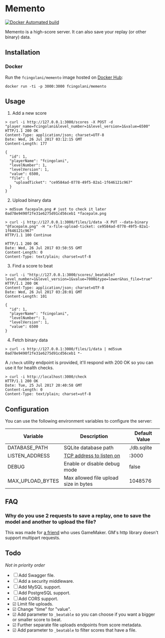 # Memento

[![Docker Automated build](https://img.shields.io/docker/automated/fcingolani/memento.svg)](https://hub.docker.com/r/fcingolani/memento/)

Memento is a high-score server. It can also save your replay (or other binary) data.

## Installation

### Docker

Run the `fcingolani/memento` image hosted on [Docker Hub](https://hub.docker.com/r/fcingolani/memento/):

```
docker run -ti -p 3000:3000 fcingolani/memento
```

## Usage

1. Add a new score

```
> curl -i http://127.0.0.1:3000/scores -X POST -d "player_name=fcingolani&level_number=1&level_version=1&value=6500"
HTTP/1.1 200 OK
Content-Type: application/json; charset=UTF-8
Date: Wed, 26 Jul 2017 03:12:15 GMT
Content-Length: 177

{
  "id": 1,
  "playerName": "fcingolani",
  "levelNumber": 1,
  "levelVersion": 1,
  "value": 6500,
  "file": {
    "uploadTicket": "ce9584ad-0778-49f5-82a1-1f646121c967"
  }
}
```

2. Upload binary data

```
> md5sum facepalm.png # just to check it later
0ad78e9490f2fe31e6275d91cd56ceb1 *facepalm.png

> curl -i http://127.0.0.1:3000/files/1/data -X PUT --data-binary "@facepalm.png" -H "x-file-upload-ticket: ce9584ad-0778-49f5-82a1-1f646121c967"
HTTP/1.1 100 Continue

HTTP/1.1 200 OK
Date: Wed, 26 Jul 2017 03:50:55 GMT
Content-Length: 0
Content-Type: text/plain; charset=utf-8
```

3. Find a score to beat

```
> curl -i "http://127.0.0.1:3000/scores/_beatable?level_number=1&level_version=1&value=7000&type=lower&has_file=true"
HTTP/1.1 200 OK
Content-Type: application/json; charset=UTF-8
Date: Wed, 26 Jul 2017 03:28:01 GMT
Content-Length: 101

{
  "id": 1,
  "playerName": "fcingolani",
  "levelNumber": 1,
  "levelVersion": 1,
  "value": 6500
}
```

4. Fetch binary data

```
> curl -s http://127.0.0.1:3000/files/1/data | md5sum
0ad78e9490f2fe31e6275d91cd56ceb1 *-
```

A `/check` utility endpoint is provided, it'll respond with 200 OK so you can use it for health checks.

```
> curl -i http://localhost:3000/check
HTTP/1.1 200 OK
Date: Tue, 25 Jul 2017 20:40:58 GMT
Content-Length: 0
Content-Type: text/plain; charset=utf-8
```

## Configuration

You can use the following environment variables to configure the server:

| Variable          | Description | Default Value
|-                  |-            |-
| DATABASE_PATH     | SQLite database path | ./db.sqlite
| LISTEN_ADDRESS    | [TCP address to listen on](https://golang.org/pkg/net/http/#Server) | :3000
| DEBUG             | Enable or disable debug mode | false
| MAX_UPLOAD_BYTES  | Max allowed file upload size in bytes | 1048576

## FAQ

### Why do you use 2 requests to save a replay, one to save the model and another to upload the file?

This was made for [a friend](https://martincerdeira.itch.io/) who uses GameMaker. GM's http library doesn't support multipart requests.

## Todo

_Not in priority order_

- ☐ Add Swagger file.
- ☐ Add a security middleware.
- ☐ Add MySQL support.
- ☐ Add PostgreSQL support.
- ☐ Add CORS support.
- ☑ Limit file uploads.
- ☑ Change "time" for "value".
- ☑ Add parameter to `_beatable` so you can choose if you want a bigger or smaller score to beat.
- ☑ Further separate file uploads endpoints from score metadata.
- ☑ Add parameter to `_beatable` to filter scores that have a file.